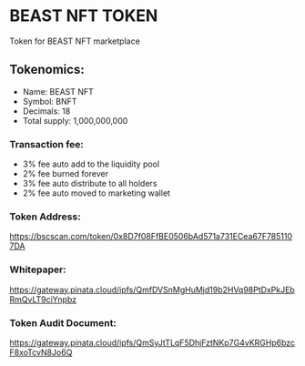 # BEAST NFT TOKEN

Token for BEAST NFT marketplace

## Tokenomics:
- Name: BEAST NFT
- Symbol: BNFT
- Decimals: 18
- Total supply: 1,000,000,000
        
### Transaction fee:    
- 3% fee auto add to the liquidity pool
- 2% fee burned forever
- 3% fee auto distribute to all holders
- 2% fee auto moved to marketing wallet

### Token Address: 
https://bscscan.com/token/0x8D7f08FfBE0506bAd571a731ECea67F7851107DA

### Whitepaper:
https://gateway.pinata.cloud/ipfs/QmfDVSnMgHuMjd19b2HVq98PtDxPkJEbRmQvLT9ciYnpbz

### Token Audit Document:
https://gateway.pinata.cloud/ipfs/QmSyJtTLqF5DhjFztNKp7G4vKRGHp6bzcF8xoTcvN8Jo6Q
